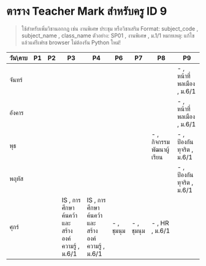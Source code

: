 # ตาราง Teacher Mark สำหรับครู ID 9

> ใช้สำหรับเพิ่มวิชานอกกฎ เช่น งานพิเศษ ประชุม หรือวิชาเสริม
> Format: subject_code , subject_name , class_name
> ตัวอย่าง: SP01 , งานพิเศษ , ม.1/1
> หมายเหตุ: แก้ไขแล้วแค่รีเฟรช browser ไม่ต้องรัน Python ใหม่!

| วัน\คาบ | P1 | P2 | P3 | P4 | P6 | P7 | P8 | P9 |
| --- | --- | --- | --- | --- | --- | --- | --- | --- |
| จันทร์ |  |  |  |  |  |  |  | - , หน้าที่พลเมือง  , ม.6/1 |
| อังคาร |  |  |  |  |  |  |  | - , หน้าที่พลเมือง  , ม.6/1 |
| พุธ |  |  |  |  |  |  | - , กิจกรรมพัฒนาผู้เรียน | - , ป้องกันทุจริต , ม.6/1 |
| พฤหัส |  |  |  |  |  |  |  | - , ป้องกันทุจริต , ม.6/1 |
| ศุกร์ |  |  | IS , การศึกษาค้นคว้าและสร้างองค์ความรู้ , ม.6/1 | IS , การศึกษาค้นคว้าและสร้างองค์ความรู้ , ม.6/1 | - , ชุมนุม   | - , ชุมนุม   | - , HR , ม.6/1 |  |
